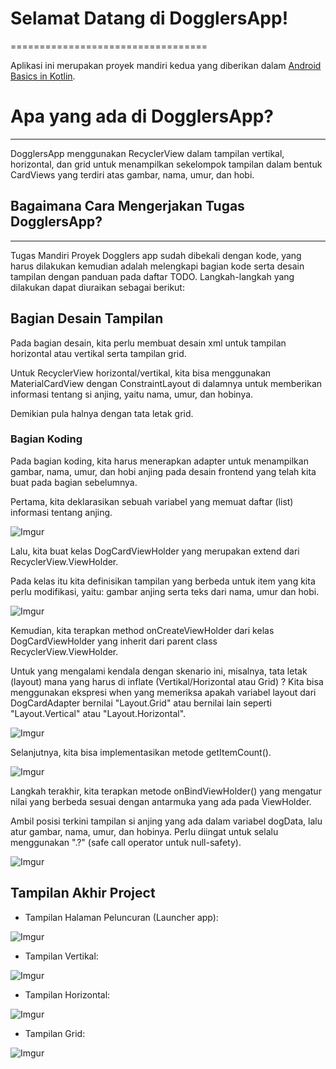 # Selamat Datang di DogglersApp!
==================================

Aplikasi ini merupakan proyek mandiri kedua yang diberikan dalam [Android Basics in Kotlin](https://developer.android.com/courses/android-basics-kotlin/course).


# Apa yang ada di DogglersApp?
------------
DogglersApp menggunakan RecyclerView dalam tampilan vertikal, horizontal, dan grid untuk menampilkan sekelompok tampilan dalam bentuk CardViews yang terdiri atas gambar, nama, umur, dan hobi.


## Bagaimana Cara Mengerjakan Tugas DogglersApp?
--------------
Tugas Mandiri Proyek Dogglers app sudah dibekali dengan kode, yang harus dilakukan kemudian adalah melengkapi bagian kode serta desain tampilan dengan panduan pada daftar TODO. Langkah-langkah yang dilakukan dapat diuraikan sebagai berikut:

## Bagian Desain Tampilan

Pada bagian desain, kita perlu membuat desain xml untuk tampilan horizontal atau vertikal serta tampilan grid.

Untuk RecyclerView horizontal/vertikal, kita bisa menggunakan MaterialCardView dengan ConstraintLayout di dalamnya untuk memberikan informasi tentang si anjing, yaitu nama, umur, dan hobinya.

Demikian pula halnya dengan tata letak grid.

### Bagian Koding

Pada bagian koding, kita harus menerapkan adapter untuk menampilkan gambar, nama, umur, dan hobi anjing pada desain frontend yang telah kita buat pada bagian sebelumnya.

Pertama, kita deklarasikan sebuah variabel yang memuat daftar (list) informasi tentang anjing.

![Imgur](https://i.imgur.com/8eELkFr.png)

Lalu, kita buat kelas DogCardViewHolder yang merupakan extend dari RecyclerView.ViewHolder.

Pada kelas itu kita definisikan tampilan yang berbeda untuk item yang kita perlu modifikasi, yaitu: gambar anjing serta teks dari nama, umur dan hobi.

![Imgur](https://i.imgur.com/dCYBl9r.png)

Kemudian, kita terapkan method onCreateViewHolder dari kelas DogCardViewHolder yang inherit dari parent class RecyclerView.ViewHolder.

Untuk yang mengalami kendala dengan skenario ini, misalnya, tata letak (layout) mana yang harus di inflate (Vertikal/Horizontal atau Grid) ? Kita bisa menggunakan ekspresi when yang memeriksa apakah variabel layout dari DogCardAdapter bernilai "Layout.Grid" atau bernilai lain seperti "Layout.Vertical" atau "Layout.Horizontal".

![Imgur](https://i.imgur.com/CiKmmgp.png)

Selanjutnya, kita bisa implementasikan metode getItemCount().

![Imgur](https://i.imgur.com/mkyYD5Z.png)

Langkah terakhir, kita terapkan metode onBindViewHolder() yang mengatur nilai yang berbeda sesuai dengan antarmuka yang ada pada ViewHolder.

Ambil posisi terkini tampilan si anjing yang ada dalam variabel dogData, lalu atur gambar,  nama, umur, dan hobinya. Perlu diingat untuk selalu menggunakan ".?" (safe call operator untuk null-safety).

![Imgur](https://i.imgur.com/nG7HR4X.png)


## Tampilan Akhir Project

- Tampilan Halaman Peluncuran (Launcher app):

![Imgur](https://i.imgur.com/b2apNk9.png)

- Tampilan Vertikal:

![Imgur](https://i.imgur.com/Ol31Ty4.png)

- Tampilan Horizontal:

![Imgur](https://i.imgur.com/o4w6PII.png)

- Tampilan Grid:

![Imgur](https://i.imgur.com/wbsM0xm.png)

